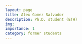 ```yaml
---
layout: page
title: Alex Gomez Salvador
description: Ph.D. student (ETH)
img:
importance: 1
category: former students
---
```


